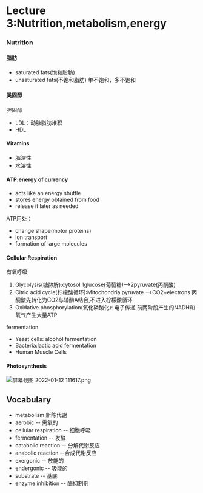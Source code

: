 # Lecture 3:Nutrition,metabolism,energy

### Nutrition

#### 脂肪
* saturated fats(饱和脂肪)
* unsaturated fats(不饱和脂肪)
单不饱和，多不饱和

#### 类固醇
胆固醇
* LDL：动脉脂肪堆积
* HDL


#### Vitamins
* 脂溶性
* 水溶性

#### ATP:energy of currency
* acts like an energy shuttle
* stores energy obtained from food
* release it later as needed

ATP用处：
* change shape(motor proteins)
* lon transport
* formation of large molecules

#### Cellular Respiration
有氧呼吸
1. Glycolysis(糖酵解):cytosol
1glucose(葡萄糖)-->2pyruvate(丙酮酸)
2. Citric acid cycle(柠檬酸循环):Mitochondria
  pyruvate -->CO2+electrons
丙酮酸先转化为CO2与辅酶A结合,不进入柠檬酸循环
3. Oxidative phosphorylation(氧化磷酸化):
电子传递
前两阶段产生的NADH和氧气产生大量ATP

fermentation
* Yeast cells: alcohol fermentation
* Bacteria:lactic acid fermentation
* Human Muscle Cells

#### Photosynthesis
![屏幕截图 2022-01-12 111617.png](https://s2.loli.net/2022/01/12/b4NMyQaLplm5oAE.png)

## Vocabulary
* metabolism 新陈代谢
* aerobic -- 需氧的
* cellular respiration -- 细胞呼吸
* fermentation -- 发酵
* catabolic reaction -- 分解代谢反应
* anabolic reaction --合成代谢反应
* exergonic -- 放能的
* endergonic -- 吸能的
* substrate -- 基底
* enzyme inhibition -- 酶抑制剂
